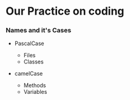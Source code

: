 # Our Practice on coding

### Names and it's Cases
+ PascalCase
    + Files
    + Classes
  
+ camelCase
  + Methods
  + Variables
  